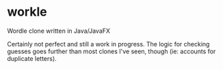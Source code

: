 # workle
Wordle clone written in Java/JavaFX

Certainly not perfect and still a work in progress. The logic for checking guesses goes further than most clones I've seen, though (ie: accounts for duplicate letters).
